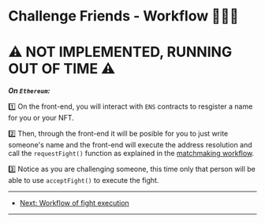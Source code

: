 # Challenge Friends - Workflow 🌊🦭🌊

# ⚠️ NOT IMPLEMENTED, RUNNING OUT OF TIME ⚠️

**_On `Ethereum`:_**

1️⃣ On the front-end, you will interact with `ENS` contracts to resgister a name for you or your NFT.

2️⃣ Then, through the front-end it will be posible for you to just write someone's name and the front-end will execute
the address resolution and call the `requestFight()` function as explained in the [matchmaking workflow](./matchmaking.md).

3️⃣ Notice as you are challenging someone, this time only that person will be able to use `acceptFight()` to execute the fight.

---

- [Next: Workflow of fight execution](./fightExeution.md)

---
